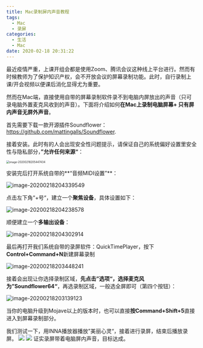 ```yaml
---
title: Mac录制屏内声音教程
tags:
  - Mac
  - 录屏
categories:
  - 生活
  - Mac
date: 2020-02-18 20:31:22
---
```


最近疫情严重，上课开组会都是使用Zoom、腾讯会议这种线上平台进行。然而有时候教师为了保护知识产权，会不开放会议的屏幕录制功能。此时，自行录制上课/开会视频以便课后消化显得尤为重要。

然而在Mac端，直接使用自带的屏幕录制软件录不到电脑内屏放出的声音（只可录电脑外置麦克风收到的声音）。下面将介绍如何**在Mac上录制电脑屏幕+
只有屏内声音无屏外声音**。

首先需要下载一款开源插件Soundflower： https://github.com/mattingalls/Soundflower.

接着安装。此时有的人会出现安全性问题提示，请保证自己的系统偏好设置里安全性与隐私部分，**”允许任何来源“**：

<img src="image-20200218205447434.png" alt="image-20200218205447434" style="zoom:50%;" />

安装完后打开系统自带的**“音频MIDI设置”**：

![image-20200218204339549](image-20200218204339549.png)

点击左下角“+号“，建立一个**聚焦设备**，具体设置如下：

![image-20200218204238578](image-20200218204238578.png)

顺便建立一个**多输出设备**：

![image-20200218204302914](image-20200218204302914.png)



最后再打开我们系统自带的录屏软件：QuickTimePlayer，按下**Control+Command+N**新建屏幕录制

![image-20200218203448241](image-20200218203448241.png)

接着会出现让你选择录制区域，**先点击”选项“，选择麦克风为”Soundflower64“**，再选录制区域，一般选全屏即可（第四个按钮）：

![image-20200218203139123](image-20200218203139123.png)



当你的电脑升级到Mojave以上的版本时，也可以直接**按Command+Shift+5**直接进入到屏幕录制部分。

我们测试一下，用INNA播放器播放”美丽心灵“，接着进行录屏，结束后播放录屏。
![](a.png)
![](b.png)
证实录屏带着电脑屏内声音，目标达成。







